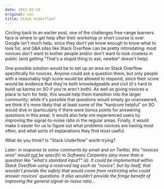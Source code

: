 ```yaml
---
date: 2012-02-14
original: swc
title: Stack Underflow?
---
```

<p>Circling back to an earlier post, one of the challenges free-range learners face is where to get help after their workshop or short course is over. Google isn't much help, since they don't yet know enough to know what to look for, and Q&amp;A sites like Stack Overflow can be pretty intimidating: most novices don't want to bother people and/or don't want to look clueless in public (and getting "That's a stupid thing to ask, newbie" doesn't help).</p>
<p>One possible solution would be to set up an area on Stack Overflow specifically for novices. Anyone could ask a question there, but only people with a reasonably high score would be allowed to respond, since their score would be evidence that they're both knowledgeable and civil (it's hard to build up karma on SO if you're aren't both). As well as giving novices a place to turn for help, this would help them transition into the larger community; while it's possible that questions would simply go unanswered, we think it's more likely that at least some of the "hardcore helpful" on SO would dive in (particularly if there were bonus points for answering questions in this area). It would also help ore experienced users by improving the signal-to-noise ratio in the regular areas. Finally, it would make it easier for us to figure out what problems novices are having most often, and what sorts of explanations they find most useful.</p>
<p>What do you think? Is "Stack Underflow" worth trying?</p>
<p><em>Later: in response to some comments by email and on Twitter, this "novices area" would <span style="text-decoration: underline;">not</span> be specific to Software Carpentry (any more than a question like "what's standard input?" is). It could be implemented within Stack Overflow using a reserved tag such as "novice", but by itself, that wouldn't provide the safety that would come from restricting who could answer novices' questions. It also wouldn't provide the fringe benefit of improving the general signal-to-noise ratio…</em></p>
